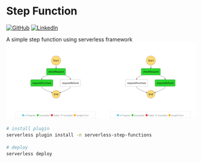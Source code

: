 # Step Function

[![GitHub](https://img.shields.io/badge/GitHub-romarcablao-lightgrey)](https://github.com/romarcablao)
[![LinkedIn](https://img.shields.io/badge/LinkedIn-romarcablao-blue)](https://linkedin.com/in/romarcablao)

A simple step function using serverless framework
![Configure Script](docs/step-function.png)

```bash
# install plugin
serverless plugin install -n serverless-step-functions

# deploy
serverless deploy
```
